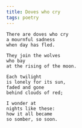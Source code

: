 ```yaml
---
title: Doves who cry
tags: poetry
---
```


    There are doves who cry
    a mournful sadness
    when day has fled.

    They join the wolves
    who bay
    at the rising of the moon.

    Each twilight
    is lonely for its sun,
    faded and gone
    behind clouds of red;

    I wonder at
    nights like these:
    how it all became
    so somber, so soon.


